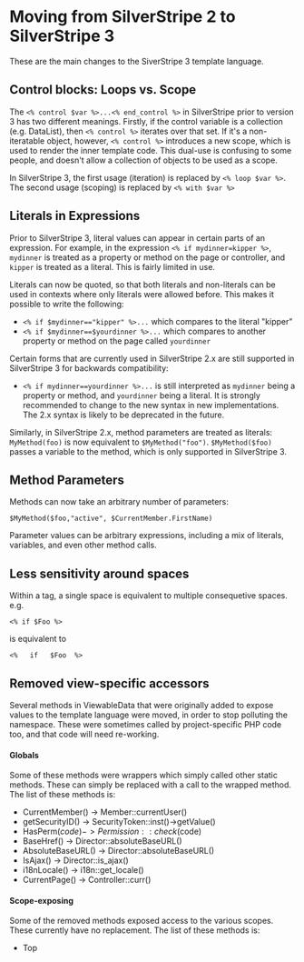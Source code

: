 # Moving from SilverStripe 2 to SilverStripe 3

These are the main changes to the SiverStripe 3 template language.

## Control blocks: Loops vs. Scope

The `<% control $var %>...<% end_control %>` in SilverStripe prior to version 3 has two different meanings. Firstly, if the control variable is a collection (e.g. DataList), then `<% control %>` iterates over that set. If it's a non-iteratable object, however, `<% control %>` introduces a new scope, which is used to render the inner template code. This dual-use is confusing to some people, and doesn't allow a collection of objects to be used as a scope.

In SilverStripe 3, the first usage (iteration) is replaced by `<% loop $var %>`. The second usage (scoping) is replaced by `<% with $var %>`

## Literals in Expressions

Prior to SilverStripe 3, literal values can appear in certain parts of an expression. For example, in the expression `<% if mydinner=kipper %>`, `mydinner` is treated as a property or method on the page or controller, and `kipper` is treated as a literal. This is fairly limited in use.

Literals can now be quoted, so that both literals and non-literals can be used in contexts where only literals were allowed before. This makes it possible to write the following:

 * `<% if $mydinner=="kipper" %>...` which compares to the literal "kipper"
 * `<% if $mydinner==$yourdinner %>...` which compares to another property or method on the page called `yourdinner`

Certain forms that are currently used in SilverStripe 2.x are still supported in SilverStripe 3 for backwards compatibility:

 * `<% if mydinner==yourdinner %>...` is still interpreted as `mydinner` being a property or method, and `yourdinner` being a literal. It is strongly recommended to change to the new syntax in new implementations. The 2.x syntax is likely to be deprecated in the future.

Similarly, in SilverStripe 2.x, method parameters are treated as literals: `MyMethod(foo)` is now equivalent to `$MyMethod("foo")`. `$MyMethod($foo)` passes a variable to the method, which is only supported in SilverStripe 3.

## Method Parameters

Methods can now take an arbitrary number of parameters:

    $MyMethod($foo,"active", $CurrentMember.FirstName)

Parameter values can be arbitrary expressions, including a mix of literals, variables, and even other method calls.

## Less sensitivity around spaces

Within a tag, a single space is equivalent to multiple consequetive spaces. e.g.

    <% if $Foo %>

is equivalent to

    <%   if   $Foo  %>


## Removed view-specific accessors

Several methods in ViewableData that were originally added to expose values to the template language were moved,
in order to stop polluting the namespace. These were sometimes called by project-specific PHP code too, and that code
will need re-working.

#### Globals

Some of these methods were wrappers which simply called other static methods. These can simply be replaced with a call
to the wrapped method. The list of these methods is:

 - CurrentMember() -> Member::currentUser()
 - getSecurityID() -> SecurityToken::inst()->getValue()
 - HasPerm($code) -> Permission::check($code)
 - BaseHref() -> Director::absoluteBaseURL()
 - AbsoluteBaseURL() -> Director::absoluteBaseURL()
 - IsAjax() -> Director::is_ajax()
 - i18nLocale() -> i18n::get_locale()
 - CurrentPage() -> Controller::curr()

#### Scope-exposing

Some of the removed methods exposed access to the various scopes. These currently have no replacement. The list of
these methods is:

 - Top

